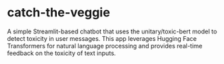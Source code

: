 # catch-the-veggie
A simple Streamlit-based chatbot that uses the unitary/toxic-bert model to detect toxicity in user messages. This app leverages Hugging Face Transformers for natural language processing and provides real-time feedback on the toxicity of text inputs.
